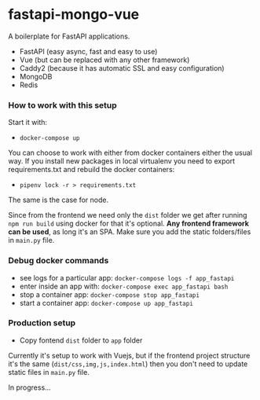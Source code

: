 # fastapi-mongo-vue

A boilerplate for FastAPI applications. 

- FastAPI (easy async, fast and easy to use)
- Vue (but can be replaced with any other framework)
- Caddy2 (because it has automatic SSL and easy configuration)
- MongoDB 
- Redis


### How to work with this setup

Start it with: 
- `docker-compose up`

You can choose to work with either from docker containers either the usual way.
If you install new packages in local virtualenv you need to export requirements.txt and rebuild the docker containers:
- `pipenv lock -r > requirements.txt`

The same is the case for node.

Since from the frontend we need only the `dist` folder we get after running `npm run build` using docker for that it's optional. **Any frontend framework can be used**, as long it's an SPA. Make sure you add the static folders/files in `main.py` file. 


### Debug docker commands
- see logs for a particular app: `docker-compose logs -f app_fastapi`
- enter inside an app with: `docker-compose exec app_fastapi bash`
- stop a container app: `docker-compose stop app_fastapi`
- start a container app: `docker-compose up app_fastapi`



### Production setup


- Copy fontend `dist` folder to `app` folder 

Currently it's setup to work with Vuejs, but if the frontend project structure it's the same (`dist/css,img,js,index.html`) then you don't need to update static files in `main.py` file.

In progress...
